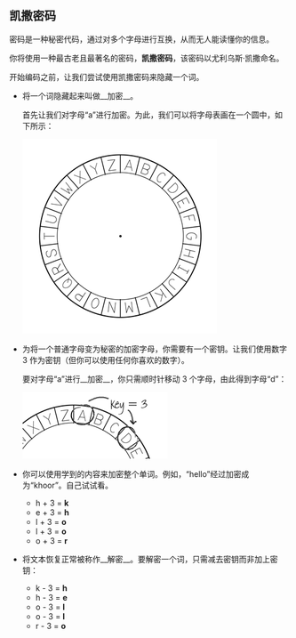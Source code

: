 ## 凯撒密码

密码是一种秘密代码，通过对多个字母进行互换，从而无人能读懂你的信息。

你将使用一种最古老且最著名的密码，__凯撒密码__，该密码以尤利乌斯·凯撒命名。

开始编码之前，让我们尝试使用凯撒密码来隐藏一个词。



+ 将一个词隐藏起来叫做__加密__。

	首先让我们对字母“a”进行加密。为此，我们可以将字母表画在一个圆中，如下所示：

	![screenshot](images/messages-wheel.png)

+ 为将一个普通字母变为秘密的加密字母，你需要有一个密钥。让我们使用数字 3 作为密钥（但你可以使用任何你喜欢的数字）。

	要对字母“a”进行__加密__，你只需顺时针移动 3 个字母，由此得到字母“d”：

	![screenshot](images/messages-wheel-eg.png)

+ 你可以使用学到的内容来加密整个单词。例如，​“hello”经过加密成为“khoor”。自己试试看。

	+ h + 3 = __k__
	+ e + 3 = __h__
	+ l + 3 = __o__
	+ l + 3 = __o__
	+ o + 3 = __r__

+ 将文本恢复正常被称作__解密__。要解密一个词，只需减去密钥而非加上密钥：

	+ k - 3 = __h__
	+ h - 3 = __e__
	+ o - 3 = __l__
	+ o - 3 = __l__
	+ r - 3 = __o__	

